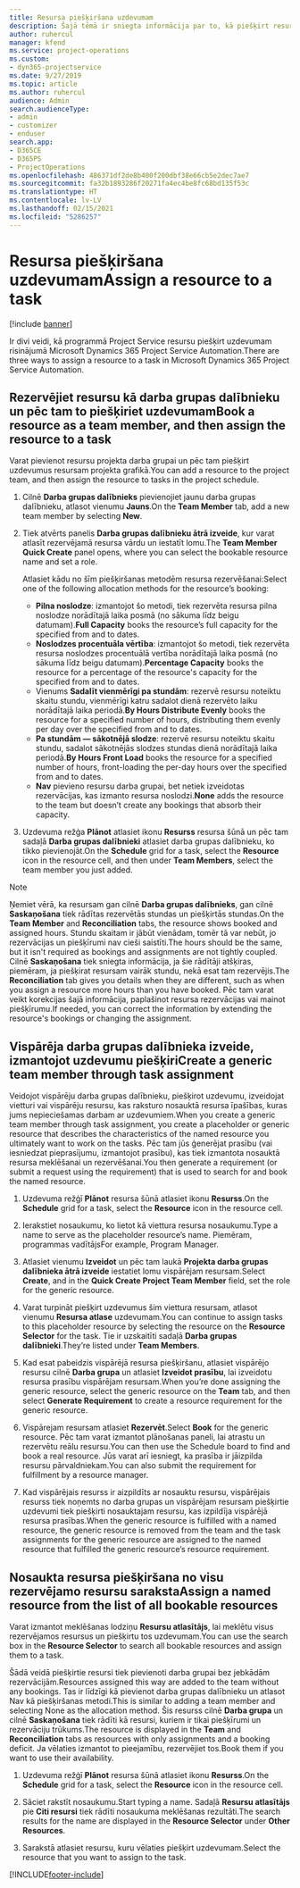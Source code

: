 ```yaml
---
title: Resursa piešķiršana uzdevumam
description: Šajā tēmā ir sniegta informācija par to, kā piešķirt resursus uzdevumiem.
author: ruhercul
manager: kfend
ms.service: project-operations
ms.custom:
- dyn365-projectservice
ms.date: 9/27/2019
ms.topic: article
ms.author: ruhercul
audience: Admin
search.audienceType:
- admin
- customizer
- enduser
search.app:
- D365CE
- D365PS
- ProjectOperations
ms.openlocfilehash: 486371df2de8b400f200dbf38e66cb5e2dec7ae7
ms.sourcegitcommit: fa32b1893286f20271fa4ec4be8fc68bd135f53c
ms.translationtype: HT
ms.contentlocale: lv-LV
ms.lasthandoff: 02/15/2021
ms.locfileid: "5286257"
---
```

# <a name="assign-a-resource-to-a-task"></a><span data-ttu-id="f7740-103">Resursa piešķiršana uzdevumam</span><span class="sxs-lookup"><span data-stu-id="f7740-103">Assign a resource to a task</span></span>

[!include [banner](../includes/psa-now-project-operations.md)]

<span data-ttu-id="f7740-104">Ir divi veidi, kā programmā Project Service resursu piešķirt uzdevumam risinājumā Microsoft Dynamics 365 Project Service Automation.</span><span class="sxs-lookup"><span data-stu-id="f7740-104">There are three ways to assign a resource to a task in Microsoft Dynamics 365 Project Service Automation.</span></span>

## <a name="book-a-resource-as-a-team-member-and-then-assign-the-resource-to-a-task"></a><span data-ttu-id="f7740-105">Rezervējiet resursu kā darba grupas dalībnieku un pēc tam to piešķiriet uzdevumam</span><span class="sxs-lookup"><span data-stu-id="f7740-105">Book a resource as a team member, and then assign the resource to a task</span></span>

<span data-ttu-id="f7740-106">Varat pievienot resursu projekta darba grupai un pēc tam piešķirt uzdevumus resursam projekta grafikā.</span><span class="sxs-lookup"><span data-stu-id="f7740-106">You can add a resource to the project team, and then assign the resource to tasks in the project schedule.</span></span>

1. <span data-ttu-id="f7740-107">Cilnē **Darba grupas dalībnieks** pievienojiet jaunu darba grupas dalībnieku, atlasot vienumu **Jauns**.</span><span class="sxs-lookup"><span data-stu-id="f7740-107">On the **Team Member** tab, add a new team member by selecting **New**.</span></span> 

2. <span data-ttu-id="f7740-108">Tiek atvērts panelis **Darba grupas dalībnieku ātrā izveide**, kur varat atlasīt rezervējamā resursa vārdu un iestatīt lomu.</span><span class="sxs-lookup"><span data-stu-id="f7740-108">The **Team Member Quick Create** panel opens, where you can select the bookable resource name and set a role.</span></span> 

    <span data-ttu-id="f7740-109">Atlasiet kādu no šīm piešķiršanas metodēm resursa rezervēšanai:</span><span class="sxs-lookup"><span data-stu-id="f7740-109">Select one of the following allocation methods for the resource’s booking:</span></span>

    - <span data-ttu-id="f7740-110">**Pilna noslodze**: izmantojot šo metodi, tiek rezervēta resursa pilna noslodze norādītajā laika posmā (no sākuma līdz beigu datumam).</span><span class="sxs-lookup"><span data-stu-id="f7740-110">**Full Capacity** books the resource’s full capacity for the specified from and to dates.</span></span>
    - <span data-ttu-id="f7740-111">**Noslodzes procentuāla vērtība**: izmantojot šo metodi, tiek rezervēta resursa noslodzes procentuālā vertība norādītajā laika posmā (no sākuma līdz beigu datumam).</span><span class="sxs-lookup"><span data-stu-id="f7740-111">**Percentage Capacity** books the resource for a percentage of the resource's capacity for the specified from and to dates.</span></span>
    - <span data-ttu-id="f7740-112">Vienums **Sadalīt vienmērīgi pa stundām**: rezervē resursu noteiktu skaitu stundu, vienmērīgi katru sadalot dienā rezervēto laiku norādītajā laika periodā.</span><span class="sxs-lookup"><span data-stu-id="f7740-112">**By Hours Distribute Evenly** books the resource for a specified number of hours, distributing them evenly per day over the specified from and to dates.</span></span>
    - <span data-ttu-id="f7740-113">**Pa stundām — sākotnējā slodze**: rezervē resursu noteiktu skaitu stundu, sadalot sākotnējās slodzes stundas dienā norādītajā laika periodā.</span><span class="sxs-lookup"><span data-stu-id="f7740-113">**By Hours Front Load** books the resource for a specified number of hours, front-loading the per-day hours over the specified from and to dates.</span></span>
    - <span data-ttu-id="f7740-114">**Nav** pievieno resursu darba grupai, bet netiek izveidotas rezervācijas, kas izmanto resursa noslodzi.</span><span class="sxs-lookup"><span data-stu-id="f7740-114">**None** adds the resource to the team but doesn’t create any bookings that absorb their capacity.</span></span>

3. <span data-ttu-id="f7740-115">Uzdevuma režģa **Plānot** atlasiet ikonu **Resurss** resursa šūnā un pēc tam sadaļā **Darba grupas dalībnieki** atlasiet darba grupas dalībnieku, ko tikko pievienojāt.</span><span class="sxs-lookup"><span data-stu-id="f7740-115">On the **Schedule** grid for a task, select the **Resource** icon in the resource cell, and then under **Team Members**, select the team member you just added.</span></span> 

> [!NOTE]
> <span data-ttu-id="f7740-116">Ņemiet vērā, ka resursam gan cilnē **Darba grupas dalībnieks**, gan cilnē **Saskaņošana** tiek rādītas rezervētās stundas un piešķirtās stundas.</span><span class="sxs-lookup"><span data-stu-id="f7740-116">On the **Team Member** and **Reconciliation** tabs, the resource shows booked and assigned hours.</span></span> <span data-ttu-id="f7740-117">Stundu skaitam ir jābūt vienādam, tomēr tā var nebūt, jo rezervācijas un piešķīrumi nav cieši saistīti.</span><span class="sxs-lookup"><span data-stu-id="f7740-117">The hours should be the same, but it isn't required as bookings and assignments are not tightly coupled.</span></span> <span data-ttu-id="f7740-118">Cilnē **Saskaņošana** tiek sniegta informācija, ja šie rādītāji atšķiras, piemēram, ja piešķirat resursam vairāk stundu, nekā esat tam rezervējis.</span><span class="sxs-lookup"><span data-stu-id="f7740-118">The **Reconciliation** tab gives you details when they are different, such as when you assign a resource more hours than you have booked.</span></span> <span data-ttu-id="f7740-119">Pēc tam varat veikt korekcijas šajā informācija, paplašinot resursa rezervācijas vai mainot piešķīrumu.</span><span class="sxs-lookup"><span data-stu-id="f7740-119">If needed, you can correct the information by extending the resource's bookings or changing the assignment.</span></span>

## <a name="create-a-generic-team-member-through-task-assignment"></a><span data-ttu-id="f7740-120">Vispārēja darba grupas dalībnieka izveide, izmantojot uzdevumu piešķiri</span><span class="sxs-lookup"><span data-stu-id="f7740-120">Create a generic team member through task assignment</span></span>

<span data-ttu-id="f7740-121">Veidojot vispārēju darba grupas dalībnieku, piešķirot uzdevumu, izveidojat vietturi vai vispārēju resursu, kas raksturo nosauktā resursa īpašības, kuras jums nepieciešamas darbam ar uzdevumiem.</span><span class="sxs-lookup"><span data-stu-id="f7740-121">When you create a generic team member through task assignment, you create a placeholder or generic resource that describes the characteristics of the named resource you ultimately want to work on the tasks.</span></span> <span data-ttu-id="f7740-122">Pēc tam jūs ģenerējat prasību (vai iesniedzat pieprasījumu, izmantojot prasību), kas tiek izmantota nosauktā resursa meklēšanai un rezervēšanai.</span><span class="sxs-lookup"><span data-stu-id="f7740-122">You then generate a requirement (or submit a request using the requirement) that is used to search for and book the named resource.</span></span>

1. <span data-ttu-id="f7740-123">Uzdevuma režģī **Plānot** resursa šūnā atlasiet ikonu **Resurss**.</span><span class="sxs-lookup"><span data-stu-id="f7740-123">On the **Schedule** grid for a task, select the **Resource** icon in the resource cell.</span></span>

2. <span data-ttu-id="f7740-124">Ierakstiet nosaukumu, ko lietot kā viettura resursa nosaukumu.</span><span class="sxs-lookup"><span data-stu-id="f7740-124">Type a name to serve as the placeholder resource’s name.</span></span> <span data-ttu-id="f7740-125">Piemēram, programmas vadītājs</span><span class="sxs-lookup"><span data-stu-id="f7740-125">For example, Program Manager.</span></span>

3. <span data-ttu-id="f7740-126">Atlasiet vienumu **Izveidot** un pēc tam laukā **Projekta darba grupas dalībnieka ātrā izveide** iestatiet lomu vispārējam resursam.</span><span class="sxs-lookup"><span data-stu-id="f7740-126">Select **Create**, and in the **Quick Create Project Team Member** field, set the role for the generic resource.</span></span>

4. <span data-ttu-id="f7740-127">Varat turpināt piešķirt uzdevumus šim viettura resursam, atlasot vienumu **Resursa atlase** uzdevumam.</span><span class="sxs-lookup"><span data-stu-id="f7740-127">You can continue to assign tasks to this placeholder resource by selecting the resource on the **Resource Selector** for the task.</span></span> <span data-ttu-id="f7740-128">Tie ir uzskaitīti sadaļā **Darba grupas dalībnieki**.</span><span class="sxs-lookup"><span data-stu-id="f7740-128">They’re listed under **Team Members**.</span></span>

5. <span data-ttu-id="f7740-129">Kad esat pabeidzis vispārējā resursa piešķiršanu, atlasiet vispārējo resursu cilnē **Darba grupa** un atlasiet **Izveidot prasību**, lai izveidotu resursa prasību vispārējam resursam.</span><span class="sxs-lookup"><span data-stu-id="f7740-129">When you’re done assigning the generic resource, select the generic resource on the **Team** tab, and then select **Generate Requirement** to create a resource requirement for the generic resource.</span></span>

6. <span data-ttu-id="f7740-130">Vispārejam resursam atlasiet **Rezervēt**.</span><span class="sxs-lookup"><span data-stu-id="f7740-130">Select **Book** for the generic resource.</span></span> <span data-ttu-id="f7740-131">Pēc tam varat izmantot plānošanas paneli, lai atrastu un rezervētu reālu resursu.</span><span class="sxs-lookup"><span data-stu-id="f7740-131">You can then use the Schedule board to find and book a real resource.</span></span> <span data-ttu-id="f7740-132">Jūs varat arī iesniegt, ka prasība ir jāizpilda resursu pārvaldniekam.</span><span class="sxs-lookup"><span data-stu-id="f7740-132">You can also submit the requirement for fulfillment by a resource manager.</span></span>

7. <span data-ttu-id="f7740-133">Kad vispārējais resurss ir aizpildīts ar nosauktu resursu, vispārējais resurss tiek noņemts no darba grupas un vispārējam resursam piešķirtie uzdevumi tiek piešķirti nosauktajam resursu, kas izpildīja vispārējā resursa prasības.</span><span class="sxs-lookup"><span data-stu-id="f7740-133">When the generic resource is fulfilled with a named resource, the generic resource is removed from the team and the task assignments for the generic resource are assigned to the named resource that fulfilled the generic resource’s resource requirement.</span></span>

## <a name="assign-a-named-resource-from-the-list-of-all-bookable-resources"></a><span data-ttu-id="f7740-134">Nosaukta resursa piešķiršana no visu rezervējamo resursu saraksta</span><span class="sxs-lookup"><span data-stu-id="f7740-134">Assign a named resource from the list of all bookable resources</span></span>

<span data-ttu-id="f7740-135">Varat izmantot meklēšanas lodziņu **Resursu atlasītājs**, lai meklētu visus rezervējamos resursus un piešķirtu tos uzdevumam.</span><span class="sxs-lookup"><span data-stu-id="f7740-135">You can use the search box in the **Resource Selector** to search all bookable resources and assign them to a task.</span></span>

<span data-ttu-id="f7740-136">Šādā veidā piešķirtie resursi tiek pievienoti darba grupai bez jebkādām rezervācijām.</span><span class="sxs-lookup"><span data-stu-id="f7740-136">Resources assigned this way are added to the team without any bookings.</span></span> <span data-ttu-id="f7740-137">Tas ir līdzīgi kā pievienot darba grupas dalībnieku un atlasot Nav kā piešķiršanas metodi.</span><span class="sxs-lookup"><span data-stu-id="f7740-137">This is similar to adding a team member and selecting None as the allocation method.</span></span> <span data-ttu-id="f7740-138">Šis resurss cilnē **Darba grupa** un cilnē **Saskaņošana** tiek rādīti kā resursi, kuriem ir tikai piešķīrumi un rezervāciju trūkums.</span><span class="sxs-lookup"><span data-stu-id="f7740-138">The resource is displayed in the **Team** and **Reconciliation** tabs as resources with only assignments and a booking deficit.</span></span> <span data-ttu-id="f7740-139">Ja vēlaties izmantot to pieejamību, rezervējiet tos.</span><span class="sxs-lookup"><span data-stu-id="f7740-139">Book them if you want to use their availability.</span></span>

1. <span data-ttu-id="f7740-140">Uzdevuma režģī **Plānot** resursa šūnā atlasiet ikonu **Resurss**.</span><span class="sxs-lookup"><span data-stu-id="f7740-140">On the **Schedule** grid for a task, select the **Resource** icon in the resource cell.</span></span>

2. <span data-ttu-id="f7740-141">Sāciet rakstīt nosaukumu.</span><span class="sxs-lookup"><span data-stu-id="f7740-141">Start typing a name.</span></span> <span data-ttu-id="f7740-142">Sadaļā **Resursu atlasītājs** pie **Citi resursi** tiek rādīti nosaukuma meklēšanas rezultāti.</span><span class="sxs-lookup"><span data-stu-id="f7740-142">The search results for the name are displayed in the **Resource Selector** under **Other Resources**.</span></span>

3. <span data-ttu-id="f7740-143">Sarakstā atlasiet resursu, kuru vēlaties piešķirt uzdevumam.</span><span class="sxs-lookup"><span data-stu-id="f7740-143">Select the resource that you want to assign to the task.</span></span>



[!INCLUDE[footer-include](../includes/footer-banner.md)]